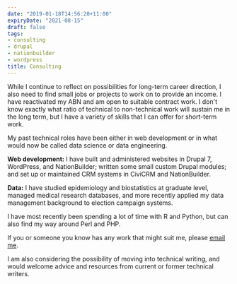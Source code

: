 ```yaml
---
date: "2019-01-18T14:56:20+11:00"
expiryDate: "2021-08-15"
draft: false
tags:
- consulting
- drupal
- nationbuilder
- wordpress
title: Consulting
---
```


While I continue to reflect on possibilities for long-term career direction, I also need to find small jobs or projects to work on to provide an income. I have reactivated my ABN and am open to suitable contract work. I don't know exactly what ratio of technical to non-technical work will sustain me in the long term, but I have a variety of skills that I can offer for short-term work.

My past technical roles have been either in web development or in what would now be called data science or data engineering.

**Web development:** I have built and administered websites in Drupal 7, WordPress, and NationBuilder; written some small custom Drupal modules; and set up or maintained CRM systems in CiviCRM and NationBuilder.

**Data:** I have studied epidemiology and biostatistics at graduate level, managed medical research databases, and more recently applied my data management background to election campaign systems.

I have most recently been spending a lot of time with R and Python, but can also find my way around Perl and PHP.

If you or someone you know has any work that might suit me, please [email me](mailto:info@claudinec.net).

I am also considering the possibility of moving into technical writing, and would welcome advice and resources from current or former technical writers.
